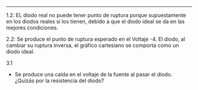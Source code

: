 ----

1.2:
EL diodo real no puede tener punto de ruptura porque supuestamente en los diodos reales si los tienen, debido a que el diodo ideal se da en las mejores condiciones. 

2.2:
Se produce el punto de ruptura esperado en el Voltaje -4.
El diodo, al cambiar su ruptura inversa, el gráfico cartesiano se comporta como un diodo ideal. 

3.1
* Se produce una caída en el voltaje de la fuente al pasar el diodo. ¿Quizás por la resistencia del diodo?